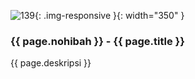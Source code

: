 ---
---

![139](/static/img/hibahcms/139.png){: .img-responsive }{: width="350" }

### {{ page.nohibah }} - {{ page.title }}

{{ page.deskripsi }}
